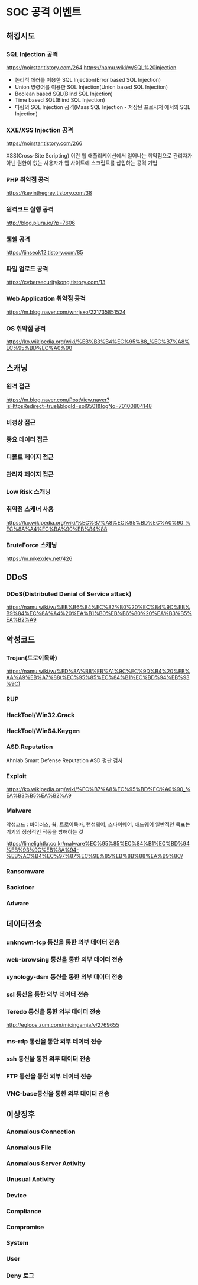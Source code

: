# SOC 공격 이벤트

## 해킹시도

### SQL Injection 공격

<https://noirstar.tistory.com/264>
<https://namu.wiki/w/SQL%20injection>

- 논리적 에러를 이용한 SQL Injection(Error based SQL Injection)
- Union 명령어를 이용한 SQL Injection(Union based SQL Injection)
- Boolean based SQL(Blind SQL Injection)
- Time based SQL(Blind SQL Injection)
- 다량의 SQL Injection 공격(Mass SQL Injection - 저장된 프로시저 에서의 SQL Injection)

### XXE/XSS Injection 공격

<https://noirstar.tistory.com/266>

 XSS(Cross-Site Scripting) 이란 웹 애플리케이션에서 일어나는 취약점으로 관리자가 아닌 권한이 없는 사용자가 웹 사이트에 스크립트를 삽입하는 공격 기법

### PHP 취약점 공격

<https://kevinthegrey.tistory.com/38>

### 원격코드 실행 공격

<http://blog.plura.io/?p=7606>

### 웹쉘 공격

<https://jinseok12.tistory.com/85>

### 파일 업로드 공격

<https://cybersecuritykong.tistory.com/13>

### Web Application 취약점 공격

<https://m.blog.naver.com/wnrjsxo/221735851524>

### OS 취약점 공격

<https://ko.wikipedia.org/wiki/%EB%B3%B4%EC%95%88_%EC%B7%A8%EC%95%BD%EC%A0%90>

## 스캐닝

### 원격 접근

<https://m.blog.naver.com/PostView.naver?isHttpsRedirect=true&blogId=sol9501&logNo=70100804148>

### 비정상 접근

### 중요 데이터 접근

### 디폴트 페이지 접근

### 관리자 페이지 접근

### Low Risk 스캐닝

### 취약점 스캐너 사용

<https://ko.wikipedia.org/wiki/%EC%B7%A8%EC%95%BD%EC%A0%90_%EC%8A%A4%EC%BA%90%EB%84%88>

### BruteForce 스캐닝

<https://m.mkexdev.net/426>

## DDoS

### DDoS(Distributed Denial of Service attack)

<https://namu.wiki/w/%EB%B6%84%EC%82%B0%20%EC%84%9C%EB%B9%84%EC%8A%A4%20%EA%B1%B0%EB%B6%80%20%EA%B3%B5%EA%B2%A9>

## 악성코드

### Trojan(트로이목마)

<https://namu.wiki/w/%ED%8A%B8%EB%A1%9C%EC%9D%B4%20%EB%AA%A9%EB%A7%88(%EC%95%85%EC%84%B1%EC%BD%94%EB%93%9C)>

### RUP

### HackTool/Win32.Crack

### HackTool/Win64.Keygen

### ASD.Reputation

Ahnlab Smart Defense Reputation ASD 평판 검사

### Exploit

<https://ko.wikipedia.org/wiki/%EC%B7%A8%EC%95%BD%EC%A0%90_%EA%B3%B5%EA%B2%A9>

### Malware

악성코드 : 바이러스, 웜, 트로이목마, 랜섬웨어, 스파이웨어, 애드웨어
일반적인 목표는 기기의 정상적인 작동을 방해하는 것

<https://limelightkr.co.kr/malware%EC%95%85%EC%84%B1%EC%BD%94%EB%93%9C%EB%8A%94-%EB%AC%B4%EC%97%87%EC%9E%85%EB%8B%88%EA%B9%8C/>

### Ransomware

### Backdoor

### Adware

## 데이터전송

### unknown-tcp 통신을 통한 외부 데이터 전송

### web-browsing 통신을 통한 외부 데이터 전송

### synology-dsm 통신을 통한 외부 데이터 전송

### ssl 통신을 통한 외부 데이터 전송

### Teredo 통신을 통한 외부 데이터 전송

<http://egloos.zum.com/micingamja/v/2769655>

### ms-rdp 통신을 통한 외부 데이터 전송

### ssh 통신을 통한 외부 데이터 전송

### FTP 통신을 통한 외부 데이터 전송

### VNC-base통신을 통한 외부 데이터 전송

## 이상징후

### Anomalous Connection

### Anomalous File

### Anomalous Server Activity

### Unusual Activity

### Device

### Compliance

### Compromise

### System

### User

### Deny 로그
